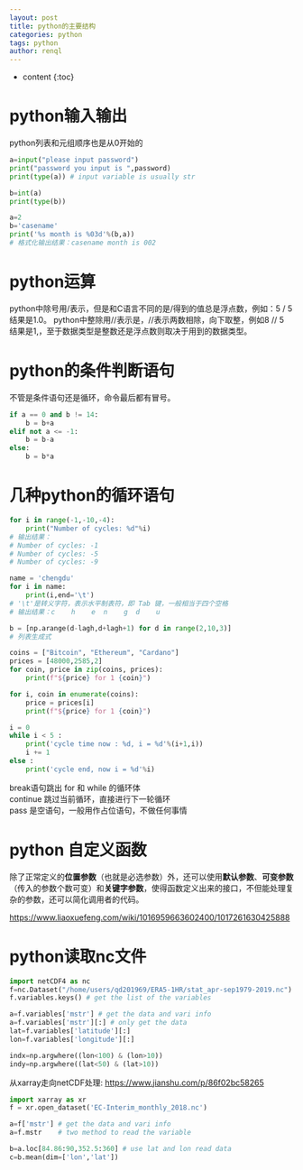 ```yaml
---
layout: post
title: python的主要结构
categories: python
tags: python
author: renql
---
```


* content
{:toc}


# python输入输出  
python列表和元组顺序也是从0开始的

```python
a=input("please input password")
print("password you input is ",password)
print(type(a)) # input variable is usually str

b=int(a)
print(type(b))  

a=2
b='casename'
print('%s month is %03d'%(b,a))
# 格式化输出结果：casename month is 002
```

# python运算
python中除号用/表示，但是和C语言不同的是/得到的值总是浮点数，例如：5 / 5结果是1.0。
python中整除用//表示是，//表示两数相除，向下取整，例如8 // 5 结果是1,，至于数据类型是整数还是浮点数则取决于用到的数据类型。

# python的条件判断语句 
不管是条件语句还是循环，命令最后都有冒号。
```py
if a == 0 and b != 14:
	b = b+a
elif not a <= -1:
	b = b-a
else:
	b = b*a
```

# 几种python的循环语句  
```py
for i in range(-1,-10,-4):  
	print("Number of cycles: %d"%i)  
# 输出结果：
# Number of cycles: -1
# Number of cycles: -5
# Number of cycles: -9

name = 'chengdu'  
for i in name:
	print(i,end='\t') 
# '\t'是转义字符，表示水平制表符，即 Tab 键，一般相当于四个空格
# 输出结果：c	h	 e	n	 g	d	 u

b = [np.arange(d-lagh,d+lagh+1) for d in range(2,10,3)]
# 列表生成式

coins = ["Bitcoin", "Ethereum", "Cardano"]
prices = [48000,2585,2]
for coin, price in zip(coins, prices):
    print(f"${price} for 1 {coin}")

for i, coin in enumerate(coins):
    price = prices[i]
    print(f"${price} for 1 {coin}")

i = 0
while i < 5 :
	print('cycle time now : %d, i = %d'%(i+1,i))
	i += 1
else : 
	print('cycle end, now i = %d'%i)
```

break语句跳出 for 和 while 的循环体  
continue 跳过当前循环，直接进行下一轮循环  
pass 是空语句，一般用作占位语句，不做任何事情  

# python 自定义函数
除了正常定义的**位置参数**（也就是必选参数）外，还可以使用**默认参数**、**可变参数**（传入的参数个数可变）和**关键字参数**，使得函数定义出来的接口，不但能处理复杂的参数，还可以简化调用者的代码。

https://www.liaoxuefeng.com/wiki/1016959663602400/1017261630425888

# python读取nc文件
```python   
import netCDF4 as nc   
f=nc.Dataset("/home/users/qd201969/ERA5-1HR/stat_apr-sep1979-2019.nc") # best to use absolute path  
f.variables.keys() # get the list of the variables   

a=f.variables['mstr'] # get the data and vari info  
a=f.variables['mstr'][:] # only get the data  
lat=f.variables['latitude'][:]  
lon=f.variables['longitude'][:]

indx=np.argwhere((lon<100) & (lon>10))
indy=np.argwhere((lat<50) & (lat>10))   
``` 

从xarray走向netCDF处理: https://www.jianshu.com/p/86f02bc58265   
```py  
import xarray as xr
f = xr.open_dataset('EC-Interim_monthly_2018.nc') 

a=f['mstr'] # get the data and vari info
a=f.mstr    # two method to read the variable

b=a.loc[84.86:90,352.5:360] # use lat and lon read data
c=b.mean(dim=['lon','lat'])  
```  

